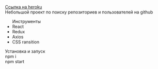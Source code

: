 <a href="https://morning-lowlands-68943.herokuapp.com/">Ссылка на heroku</a></br>
Небольшой проект по поиску репозиториев и пользователей на github

<ul>
Инструменты 
    <li>React</li> 
    <li>Redux</li> 
    <li>Axios</li>
    <li>CSS ransition</li>
</ul>

Установка и запуск <br/>
npm i <br/>
npm start <br/>
